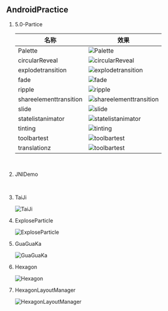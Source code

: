 ## AndroidPractice
1. 5.0-Partice

   | 名称                     | 效果                                       |
   | ---------------------- | ---------------------------------------- |
   | Palette                | ![Palette](./5.0-Practice/Palette/screenshot.gif) |
   | circularReveal         | ![circularReveal](./5.0-Practice/circularReveal/screenshot.gif) |
   | explodetransition      | ![explodetransition](./5.0-Practice/explodetransition/screenshot.gif) |
   | fade                   | ![fade](./5.0-Practice/fade/screenshot.gif) |
   | ripple                 | ![ripple](./5.0-Practice/ripple/screenshot.gif) |
   | shareelementtransition | ![shareelementtransition](./5.0-Practice/shareelementtransition/screenshot.gif) |
   | slide                  | ![slide](./5.0-Practice/slide/screenshot.gif) |
   | statelistanimator      | ![statelistanimator](./5.0-Practice/statelistanimator/screenshot.gif) |
   | tinting                | ![tinting](./5.0-Practice/tinting/screenshot.gif) |
   | toolbartest            | ![toolbartest](./5.0-Practice/toolbartest/screenshot.gif) |
   | translationz           | ![toolbartest](./5.0-Practice/translationz/screenshot.gif) |

   ​

2. JNIDemo

   ​

3. TaiJi

   ![TaiJi](TaiJi/screenshot.gif)

4. ExploseParticle

   ![ExploseParticle](ExploseParticle/screenshot.gif)

5. GuaGuaKa

   ![GuaGuaKa](GuaGuaKa/screenshot.gif)

6. Hexagon

   ![Hexagon](Hexagon/screenshot.gif)

7. HexagonLayoutManager

   ![HexagonLayoutManager](HexagonLayoutManager/screenshot.gif)

   ​
